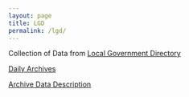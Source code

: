 ```yaml
---
layout: page
title: LGD
permalink: /lgd/
---
```


Collection of Data from [Local Government Directory](https://lgdirectorey.gov.in)

[Daily Archives](archives)

[Archive Data Description](anatomy)

